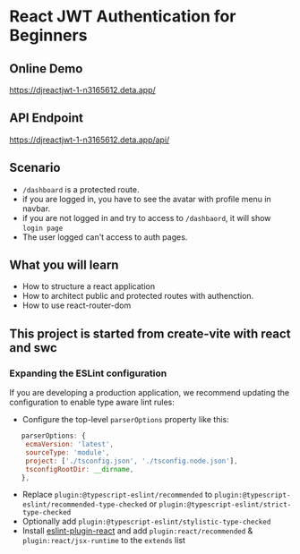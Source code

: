 # React JWT Authentication for Beginners

## Online Demo

https://djreactjwt-1-n3165612.deta.app/

## API Endpoint

https://djreactjwt-1-n3165612.deta.app/api/

## Scenario

- `/dashboard` is a protected route.
- if you are logged in, you have to see the avatar with profile menu in navbar.
- if you are not logged in and try to access to `/dashbaord`, it will show `login page`
- The user logged can't access to auth pages.

## What you will learn

- How to structure a react application
- How to architect public and protected routes with authenction.
- How to use react-router-dom

## This project is started from create-vite with react and swc

### Expanding the ESLint configuration

If you are developing a production application, we recommend updating the configuration to enable type aware lint rules:

- Configure the top-level `parserOptions` property like this:

```js
   parserOptions: {
    ecmaVersion: 'latest',
    sourceType: 'module',
    project: ['./tsconfig.json', './tsconfig.node.json'],
    tsconfigRootDir: __dirname,
   },
```

- Replace `plugin:@typescript-eslint/recommended` to `plugin:@typescript-eslint/recommended-type-checked` or `plugin:@typescript-eslint/strict-type-checked`
- Optionally add `plugin:@typescript-eslint/stylistic-type-checked`
- Install [eslint-plugin-react](https://github.com/jsx-eslint/eslint-plugin-react) and add `plugin:react/recommended` & `plugin:react/jsx-runtime` to the `extends` list
